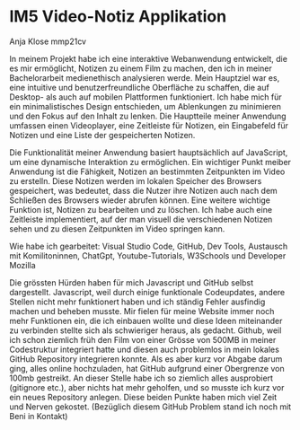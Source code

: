 # IM5 Video-Notiz Applikation
Anja Klose mmp21cv

In meinem Projekt habe ich eine interaktive Webanwendung entwickelt, die es mir ermöglicht, Notizen zu einem Film zu machen, den ich in meiner Bachelorarbeit medienethisch analysieren werde. Mein Hauptziel war es, eine intuitive und benutzerfreundliche Oberfläche zu schaffen, die auf Desktop- als auch auf mobilen Plattformen funktioniert. Ich habe mich für ein minimalistisches Design entschieden, um Ablenkungen zu minimieren und den Fokus auf den Inhalt zu lenken. Die Hauptteile meiner Anwendung umfassen einen Videoplayer, eine Zeitleiste für Notizen, ein Eingabefeld für Notizen und eine Liste der gespeicherten Notizen. 

Die Funktionalität meiner Anwendung basiert hauptsächlich auf JavaScript, um eine dynamische Interaktion zu ermöglichen. Ein wichtiger Punkt meiber Anwendung ist die Fähigkeit, Notizen an bestimmten Zeitpunkten im Video zu erstelln. Diese Notizen werden im lokalen Speicher des Browsers gespeichert, was bedeutet, dass die Nutzer ihre Notizen auch nach dem Schließen des Browsers wieder abrufen können. Eine weitere wichtige Funktion ist, Notizen zu bearbeiten und zu löschen. Ich habe auch eine Zeitleiste implementiert, auf der man visuell die verschiedenen Notizen sehen und zu diesen Zeitpunkten im Video springen kann. 

Wie habe ich gearbeitet: Visual Studio Code, GitHub, Dev Tools, Austausch mit Komilitoninnen, ChatGpt, Youtube-Tutorials, W3Schools und Developer Mozilla

Die grössten Hürden haben für mich Javascript und GitHub selbst dargestellt. Javascript, weil durch einige funktionale Codeupdates, andere Stellen nicht mehr funktionert haben und ich ständig Fehler ausfindig machen und beheben musste. Mir fielen für meine Website immer noch mehr Funktionen ein, die ich einbauen wollte und diese Ideen miteinander zu verbinden stellte sich als schwieriger heraus, als gedacht. Github, weil ich schon ziemlich früh den Film von einer Grösse von 500MB in meiner Codestruktur integriert hatte und diesen auch problemlos in mein lokales GitHub Repository integrieren konnte. Als es aber kurz vor Abgabe darum ging, alles online hochzuladen, hat GitHub aufgrund einer Obergrenze von 100mb gestreikt. An dieser Stelle habe ich so ziemlich alles ausprobiert (gitignore etc.), aber nichts hat mehr geholfen, und so musste ich kurz vor ein neues Repository anlegen. Diese beiden Punkte haben mich viel Zeit und Nerven gekostet. (Bezüglich diesem GitHub Problem stand ich noch mit Beni in Kontakt)

